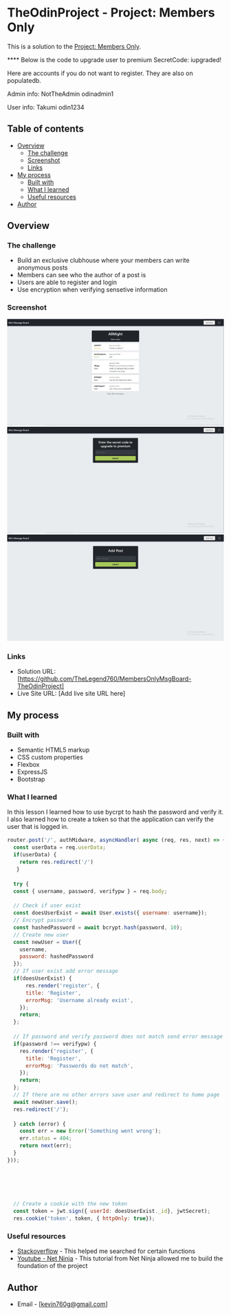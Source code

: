 # TheOdinProject - Project: Members Only

This is a solution to the [Project: Members Only](https://www.theodinproject.com/lessons/nodejs-members-only).

 **** Below is the code to upgrade user to premium
SecretCode: iupgraded!


Here are accounts if you do not want to register.
They are also on populatedb.


Admin info:
NotTheAdmin
odinadmin1


User info:
Takumi
odin1234


## Table of contents

- [Overview](#overview)
  - [The challenge](#the-challenge)
  - [Screenshot](#screenshot)
  - [Links](#links)
- [My process](#my-process)
  - [Built with](#built-with)
  - [What I learned](#what-i-learned)
  - [Useful resources](#useful-resources)
- [Author](#author)



## Overview

### The challenge

- Build an exclusive clubhouse where your members can write anonymous posts
- Members can see who the author of a post is
- Users are able to register and login
- Use encryption when verifying sensetive information


### Screenshot

![](./screenshots/main.JPG)
![](./screenshots/member.JPG)
![](./screenshots/post.JPG)


### Links

- Solution URL: [https://github.com/TheLegend760/MembersOnlyMsgBoard-TheOdinProject]
- Live Site URL: [Add live site URL here]

## My process

### Built with

- Semantic HTML5 markup
- CSS custom properties
- Flexbox
- ExpressJS
- Bootstrap



### What I learned

In this lesson I learned how to use bycrpt to hash the password and verify it. I also learned how to create a token so that the application can verify the user that is logged in.



```js
router.post('/', authMidware, asyncHandler( async (req, res, next) => {
  const userData = req.userData;
  if(userData) {
    return res.redirect('/')
   }

  try {
  const { username, password, verifypw } = req.body;

  // Check if user exist
  const doesUserExist = await User.exists({ username: username});
  // Encrypt password
  const hashedPassword = await bcrypt.hash(password, 10);
  // Create new user
  const newUser = User({
    username,
    password: hashedPassword
  });
  // If user exist add error message 
  if(doesUserExist) {
      res.render('register', { 
      title: 'Register',
      errorMsg: 'Username already exist',
    });
    return;
  };

  // If password and verify password does not match send error message
  if(password !== verifypw) {
    res.render('register', { 
      title: 'Register',
      errorMsg: 'Passwords do not match',
    });
    return;
  };
  // If there are no other errors save user and redirect to home page
  await newUser.save();
  res.redirect('/');

  } catch (error) {
    const err = new Error('Something went wrong');
    err.status = 404;
    return next(err);
  }
}));





  // Create a cookie with the new token
  const token = jwt.sign({ userId: doesUserExist._id}, jwtSecret);
  res.cookie('token', token, { httpOnly: true});

```


### Useful resources

- [Stackoverflow](https://www.stackoverflow.com) - This helped me searched for certain functions
- [Youtube - Net Ninja](https://www.youtube.com/watch?v=-foo92lFIto) - This tutorial from Net Ninja allowed me to build the foundation of the project


## Author
- Email - [kevin760g@gmail.com]


